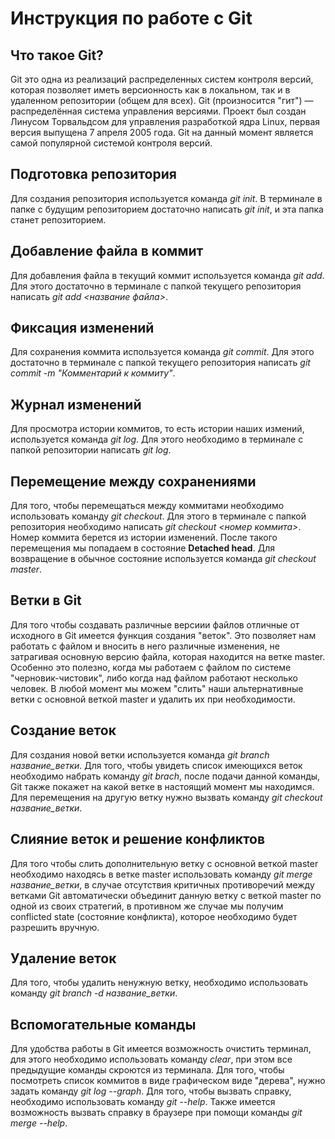 # Инструкция по работе с Git

## Что такое Git?

Git это одна из реализаций распределенных систем контроля версий, которая позволяет иметь версионность как в локальном, так и в удаленном репозитории (общем для всех). Git (произносится "гит") — распределённая система управления версиями. Проект был создан Линусом Торвальдсом для управления разработкой ядра Linux, первая версия выпущена 7 апреля 2005 года. Git на данный момент является самой популярной системой контроля версий.

## Подготовка репозитория

Для создания репозитория используется команда *git init*. В терминале в папке с будущим репозиторием достаточно написать *git init*, и эта папка станет репозиторием.

## Добавление файла в коммит

Для добавления файла в текущий коммит используется команда *git add*. Для этого достаточно в терминале с папкой текущего репозитория написать *git add <название файла>*.

## Фиксация изменений

Для сохранения коммита используется команда *git commit*. Для этого достаточно в терминале с папкой текущего репозитория написать *git commit -m "Комментарий к коммиту"*.

## Журнал изменений

Для просмотра истории коммитов, то есть истории наших измений, используется команда *git log*. Для этого необходимо в терминале с папкой репозитории написать *git log*.

## Перемещение между сохранениями

Для того, чтобы перемещаться между коммитами необходимо использовать команду *git checkout*. Для этого в терминале с папкой репозитория необходимо написать *git checkout <номер коммита>*. Номер коммита берется из истории изменений. После такого перемещения мы попадаем в состояние **Detached head**. Для возвращение в обычное состояние используется команда *git checkout master*.

## Ветки в Git

Для того чтобы создавать различные версиии файлов отличные от исходного в Git имеется функция создания "веток". Это позволяет нам работать с файлом и вносить в него различные изменения, не затрагивая основную версию файла, которая находится на ветке master. Особенно это полезно, когда мы работаем с файлом по системе "черновик-чистовик", либо когда над файлом работают несколько человек. В любой момент мы можем "слить" наши альтернативные ветки с основной веткой master и удалить их при необходимости. 

## Создание веток 

Для создания новой ветки используется команда *git branch название_ветки*. Для того, чтобы увидеть список имеющихся веток необходимо набрать команду *git brach*, после подачи данной команды, Git также покажет на какой ветке в настоящий момент мы находимся. Для перемещения на другую ветку нужно вызвать команду *git checkout название_ветки*.

## Слияние веток и решение конфликтов

Для того чтобы слить дополнительную ветку с основной веткой master необходимо находясь в ветке master использовать команду *git merge название_ветки*, в случае отсутствия критичных противоречий между ветками Git автоматически объединит данную ветку с веткой master по одной из своих стратегий, в противном же случае мы получим conflicted state (состояние конфликта), которое необходимо будет разрешить вручную.

## Удаление веток

Для того, чтобы удалить ненужную ветку, необходимо использовать команду *git branch -d название_ветки*. 

## Вспомогательные команды

Для удобства работы в Git имеется возможность очистить терминал, для этого необходимо использовать команду *clear*, при этом все предыдущие команды скроются из терминала.
Для того, чтобы посмотреть список коммитов в виде графическом виде "дерева", нужно задать команду *git log --graph*.
Для того, чтобы вызвать справку, необходимо использовать команду *git --help*. Также имеется возможность вызвать справку в браузере при помощи команды *git merge --help*.